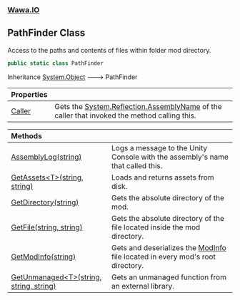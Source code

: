 ### [Wawa.IO](Wawa.IO.md 'Wawa.IO')

## PathFinder Class

Access to the paths and contents of files within folder mod directory.

```csharp
public static class PathFinder
```

Inheritance [System.Object](https://docs.microsoft.com/en-us/dotnet/api/System.Object 'System.Object') &#129106; PathFinder

| Properties | |
| :--- | :--- |
| [Caller](PathFinder.Caller.md 'Wawa.IO.PathFinder.Caller') | Gets the [System.Reflection.AssemblyName](https://docs.microsoft.com/en-us/dotnet/api/System.Reflection.AssemblyName 'System.Reflection.AssemblyName') of the caller that invoked the method calling this. |

| Methods | |
| :--- | :--- |
| [AssemblyLog(string)](PathFinder.AssemblyLog(string).md 'Wawa.IO.PathFinder.AssemblyLog(string)') | Logs a message to the Unity Console with the assembly's name that called this. |
| [GetAssets&lt;T&gt;(string, string)](PathFinder.GetAssets{T}(string,string).md 'Wawa.IO.PathFinder.GetAssets<T>(string, string)') | Loads and returns assets from disk. |
| [GetDirectory(string)](PathFinder.GetDirectory(string).md 'Wawa.IO.PathFinder.GetDirectory(string)') | Gets the absolute directory of the mod. |
| [GetFile(string, string)](PathFinder.GetFile(string,string).md 'Wawa.IO.PathFinder.GetFile(string, string)') | Gets the absolute directory of the file located inside the mod directory. |
| [GetModInfo(string)](PathFinder.GetModInfo(string).md 'Wawa.IO.PathFinder.GetModInfo(string)') | Gets and deserializes the [ModInfo](ModInfo.md 'Wawa.IO.ModInfo') file located in every mod's root directory. |
| [GetUnmanaged&lt;T&gt;(string, string, string)](PathFinder.GetUnmanaged{T}(string,string,string).md 'Wawa.IO.PathFinder.GetUnmanaged<T>(string, string, string)') | Gets an unmanaged function from an external library. |
